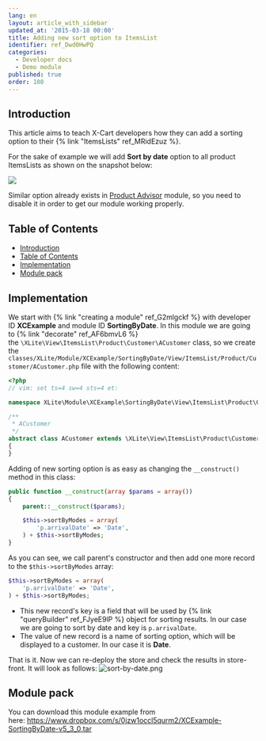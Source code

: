 ```yaml
---
lang: en
layout: article_with_sidebar
updated_at: '2015-03-18 00:00'
title: Adding new sort option to ItemsList
identifier: ref_Dwd0HwPQ
categories:
  - Developer docs
  - Demo module
published: true
order: 100
---
```


## Introduction

This article aims to teach X-Cart developers how they can add a sorting option to their {% link "ItemsLists" ref_MRidEzuz %}.

For the sake of example we will add **Sort by date** option to all product ItemsLists as shown on the snapshot below:

![]({{site.baseurl}}/attachments/8749095/8716414.png)

Similar option already exists in [Product Advisor](http://market.x-cart.com/addons/product-advisor.html) module, so you need to disable it in order to get our module working properly.

## Table of Contents

*   [Introduction](#introduction)
*   [Table of Contents](#table-of-contents)
*   [Implementation](#implementation)
*   [Module pack](#module-pack)

## Implementation

We start with {% link "creating a module" ref_G2mlgckf %} with developer ID **XCExample** and module ID **SortingByDate**. In this module we are going to {% link "decorate" ref_AF6bmvL6 %} the `\XLite\View\ItemsList\Product\Customer\ACustomer` class, so we create the
`classes/XLite/Module/XCExample/SortingByDate/View/ItemsList/Product/Customer/ACustomer.php` file with the following content: 

```php
<?php
// vim: set ts=4 sw=4 sts=4 et:

namespace XLite\Module\XCExample\SortingByDate\View\ItemsList\Product\Customer;

/**
 * ACustomer
 */
abstract class ACustomer extends \XLite\View\ItemsList\Product\Customer\ACustomer implements \XLite\Base\IDecorator
{
}
```

Adding of new sorting option is as easy as changing the `__construct()` method in this class:

```php
public function __construct(array $params = array())
{
    parent::__construct($params);

    $this->sortByModes = array(
        'p.arrivalDate' => 'Date',
    ) + $this->sortByModes;
}
```

As you can see, we call parent's constructor and then add one more record to the `$this->sortByModes` array: 

```php
$this->sortByModes = array(
    'p.arrivalDate' => 'Date',
) + $this->sortByModes;
```

*   This new record's key is a field that will be used by {% link "queryBuilder" ref_FJyeE9lP %} object for sorting results. In our case we are going to sort by date and key is `p.arrivalDate`.
*   The value of new record is a name of sorting option, which will be displayed to a customer. In our case it is **Date**.

That is it. Now we can re-deploy the store and check the results in store-front. It will look as follows: ![sort-by-date.png]({{site.baseurl}}/attachments/ref_Dwd0HwPQ/sort-by-date.png)

## Module pack

You can download this module example from here: <https://www.dropbox.com/s/0jzw1occl5qurm2/XCExample-SortingByDate-v5_3_0.tar>
